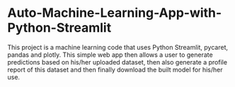 # Auto-Machine-Learning-App-with-Python-Streamlit
This project is a machine learning code that uses Python Streamlit, pycaret, pandas and plotly. This simple web app then allows a user to  generate predictions based on his/her uploaded dataset, then also generate a profile report of this dataset and then finally download the built model for his/her use.
